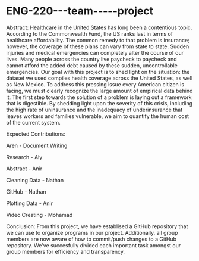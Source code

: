# ENG-220---team-----project

Abstract:
Healthcare in the United States has long been a contentious topic. According to the Commonwealth Fund, the US ranks last in terms of healthcare affordability. The common remedy to that problem is insurance; however, the coverage of these plans can vary from state to state. Sudden injuries and medical emergencies can completely alter the course of our lives. Many people across the country live paycheck to paycheck and cannot afford the added debt caused by these sudden, uncontrollable emergencies. Our goal with this project is to shed light on the situation: the dataset we used compiles health coverage across the United States, as well as New Mexico. To address this pressing issue every American citizen is facing, we must clearly recognize the large amount of empirical data behind it. The first step towards the solution of a problem is laying out a framework that is digestible. By shedding light upon the severity of this crisis, including the high rate of uninsurance and the inadequacy of underinsurance that leaves workers and families vulnerable, we aim to quantify the human cost of the current system.

Expected Contributions:

Aren - Document Writing

Research - Aly

Abstract - Anir

Cleaning Data - Nathan

GitHub - Nathan

Plotting Data - Anir

Video Creating - Mohamad


Conclusion:
From this project, we have establised a GitHub repository that we can use to organize programs in our project. Additionally, all group members are now aware of how to commit/push changes to a GitHub repository. We've succesfully divided each important task amongst our group members for efficiency and transparency.
